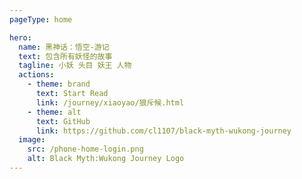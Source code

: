 ```yaml
---
pageType: home

hero:
  name: 黑神话：悟空-游记
  text: 包含所有妖怪的故事
  tagline: 小妖 头目 妖王 人物
  actions:
    - theme: brand
      text: Start Read
      link: /journey/xiaoyao/狼斥候.html
    - theme: alt
      text: GitHub
      link: https://github.com/cl1107/black-myth-wukong-journey
  image:
    src: /phone-home-login.png
    alt: Black Myth:Wukong Journey Logo
---
```

